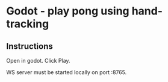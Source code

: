 # Godot - play pong using hand-tracking

## Instructions

Open in godot. Click Play.

WS server must be started locally on port :8765.
